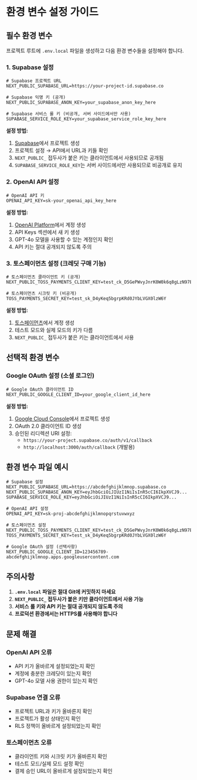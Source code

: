 # 환경 변수 설정 가이드

## 필수 환경 변수

프로젝트 루트에 `.env.local` 파일을 생성하고 다음 환경 변수들을 설정해야 합니다.

### 1. Supabase 설정

```env
# Supabase 프로젝트 URL
NEXT_PUBLIC_SUPABASE_URL=https://your-project-id.supabase.co

# Supabase 익명 키 (공개)
NEXT_PUBLIC_SUPABASE_ANON_KEY=your_supabase_anon_key_here

# Supabase 서비스 롤 키 (비공개, 서버 사이드에서만 사용)
SUPABASE_SERVICE_ROLE_KEY=your_supabase_service_role_key_here
```

**설정 방법:**
1. [Supabase](https://supabase.com)에서 프로젝트 생성
2. 프로젝트 설정 → API에서 URL과 키들 확인
3. `NEXT_PUBLIC_` 접두사가 붙은 키는 클라이언트에서 사용되므로 공개됨
4. `SUPABASE_SERVICE_ROLE_KEY`는 서버 사이드에서만 사용되므로 비공개로 유지

### 2. OpenAI API 설정

```env
# OpenAI API 키
OPENAI_API_KEY=sk-your_openai_api_key_here
```

**설정 방법:**
1. [OpenAI Platform](https://platform.openai.com/)에서 계정 생성
2. API Keys 섹션에서 새 키 생성
3. GPT-4o 모델을 사용할 수 있는 계정인지 확인
4. API 키는 절대 공개되지 않도록 주의

### 3. 토스페이먼츠 설정 (크레딧 구매 기능)

```env
# 토스페이먼츠 클라이언트 키 (공개)
NEXT_PUBLIC_TOSS_PAYMENTS_CLIENT_KEY=test_ck_D5GePWvyJnrK0W0k6q8gLzN97Eoq

# 토스페이먼츠 시크릿 키 (비공개)
TOSS_PAYMENTS_SECRET_KEY=test_sk_D4yKeq5bgrpKRd0JYbLVGX0lzW6Y
```

**설정 방법:**
1. [토스페이먼츠](https://payments.toss.im/)에서 계정 생성
2. 테스트 모드와 실제 모드의 키가 다름
3. `NEXT_PUBLIC_` 접두사가 붙은 키는 클라이언트에서 사용

## 선택적 환경 변수

### Google OAuth 설정 (소셜 로그인)

```env
# Google OAuth 클라이언트 ID
NEXT_PUBLIC_GOOGLE_CLIENT_ID=your_google_client_id_here
```

**설정 방법:**
1. [Google Cloud Console](https://console.cloud.google.com/)에서 프로젝트 생성
2. OAuth 2.0 클라이언트 ID 생성
3. 승인된 리디렉션 URI 설정:
   - `https://your-project.supabase.co/auth/v1/callback`
   - `http://localhost:3000/auth/callback` (개발용)

## 환경 변수 파일 예시

```env
# Supabase 설정
NEXT_PUBLIC_SUPABASE_URL=https://abcdefghijklmnop.supabase.co
NEXT_PUBLIC_SUPABASE_ANON_KEY=eyJhbGciOiJIUzI1NiIsInR5cCI6IkpXVCJ9...
SUPABASE_SERVICE_ROLE_KEY=eyJhbGciOiJIUzI1NiIsInR5cCI6IkpXVCJ9...

# OpenAI API 설정
OPENAI_API_KEY=sk-proj-abcdefghijklmnopqrstuvwxyz

# 토스페이먼츠 설정
NEXT_PUBLIC_TOSS_PAYMENTS_CLIENT_KEY=test_ck_D5GePWvyJnrK0W0k6q8gLzN97Eoq
TOSS_PAYMENTS_SECRET_KEY=test_sk_D4yKeq5bgrpKRd0JYbLVGX0lzW6Y

# Google OAuth 설정 (선택사항)
NEXT_PUBLIC_GOOGLE_CLIENT_ID=123456789-abcdefghijklmnop.apps.googleusercontent.com
```

## 주의사항

1. **`.env.local` 파일은 절대 Git에 커밋하지 마세요**
2. **`NEXT_PUBLIC_` 접두사가 붙은 키만 클라이언트에서 사용 가능**
3. **서비스 롤 키와 API 키는 절대 공개되지 않도록 주의**
4. **프로덕션 환경에서는 HTTPS를 사용해야 합니다**

## 문제 해결

### OpenAI API 오류
- API 키가 올바르게 설정되었는지 확인
- 계정에 충분한 크레딧이 있는지 확인
- GPT-4o 모델 사용 권한이 있는지 확인

### Supabase 연결 오류
- 프로젝트 URL과 키가 올바른지 확인
- 프로젝트가 활성 상태인지 확인
- RLS 정책이 올바르게 설정되었는지 확인

### 토스페이먼츠 오류
- 클라이언트 키와 시크릿 키가 올바른지 확인
- 테스트 모드/실제 모드 설정 확인
- 결제 승인 URL이 올바르게 설정되었는지 확인
